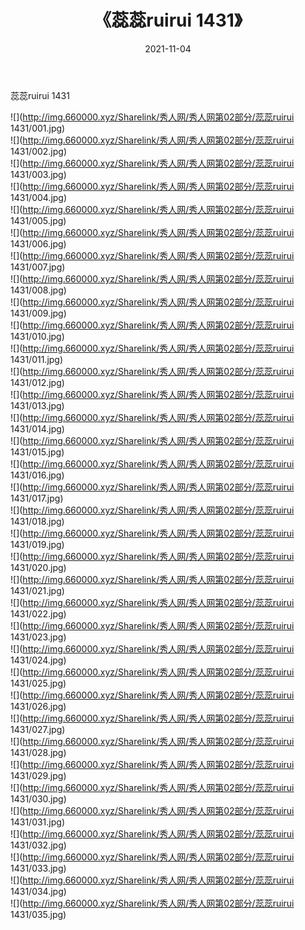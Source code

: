 ﻿---
layout: post
title:  《蕊蕊ruirui 1431》
date:   2021-11-04
img: http://img.660000.xyz/Sharelink/秀人网/秀人网第02部分/蕊蕊ruirui 1431/000.jpg
categories: [美女, 清纯, 唯美]
---

蕊蕊ruirui 1431

  ![](http://img.660000.xyz/Sharelink/秀人网/秀人网第02部分/蕊蕊ruirui 1431/001.jpg) <br> ![](http://img.660000.xyz/Sharelink/秀人网/秀人网第02部分/蕊蕊ruirui 1431/002.jpg) <br> ![](http://img.660000.xyz/Sharelink/秀人网/秀人网第02部分/蕊蕊ruirui 1431/003.jpg) <br> ![](http://img.660000.xyz/Sharelink/秀人网/秀人网第02部分/蕊蕊ruirui 1431/004.jpg) <br> ![](http://img.660000.xyz/Sharelink/秀人网/秀人网第02部分/蕊蕊ruirui 1431/005.jpg) <br> ![](http://img.660000.xyz/Sharelink/秀人网/秀人网第02部分/蕊蕊ruirui 1431/006.jpg) <br> ![](http://img.660000.xyz/Sharelink/秀人网/秀人网第02部分/蕊蕊ruirui 1431/007.jpg) <br> ![](http://img.660000.xyz/Sharelink/秀人网/秀人网第02部分/蕊蕊ruirui 1431/008.jpg) <br> ![](http://img.660000.xyz/Sharelink/秀人网/秀人网第02部分/蕊蕊ruirui 1431/009.jpg) <br> ![](http://img.660000.xyz/Sharelink/秀人网/秀人网第02部分/蕊蕊ruirui 1431/010.jpg) <br> ![](http://img.660000.xyz/Sharelink/秀人网/秀人网第02部分/蕊蕊ruirui 1431/011.jpg) <br> ![](http://img.660000.xyz/Sharelink/秀人网/秀人网第02部分/蕊蕊ruirui 1431/012.jpg) <br> ![](http://img.660000.xyz/Sharelink/秀人网/秀人网第02部分/蕊蕊ruirui 1431/013.jpg) <br> ![](http://img.660000.xyz/Sharelink/秀人网/秀人网第02部分/蕊蕊ruirui 1431/014.jpg) <br> ![](http://img.660000.xyz/Sharelink/秀人网/秀人网第02部分/蕊蕊ruirui 1431/015.jpg) <br> ![](http://img.660000.xyz/Sharelink/秀人网/秀人网第02部分/蕊蕊ruirui 1431/016.jpg) <br> ![](http://img.660000.xyz/Sharelink/秀人网/秀人网第02部分/蕊蕊ruirui 1431/017.jpg) <br> ![](http://img.660000.xyz/Sharelink/秀人网/秀人网第02部分/蕊蕊ruirui 1431/018.jpg) <br> ![](http://img.660000.xyz/Sharelink/秀人网/秀人网第02部分/蕊蕊ruirui 1431/019.jpg) <br> ![](http://img.660000.xyz/Sharelink/秀人网/秀人网第02部分/蕊蕊ruirui 1431/020.jpg) <br> ![](http://img.660000.xyz/Sharelink/秀人网/秀人网第02部分/蕊蕊ruirui 1431/021.jpg) <br> ![](http://img.660000.xyz/Sharelink/秀人网/秀人网第02部分/蕊蕊ruirui 1431/022.jpg) <br> ![](http://img.660000.xyz/Sharelink/秀人网/秀人网第02部分/蕊蕊ruirui 1431/023.jpg) <br> ![](http://img.660000.xyz/Sharelink/秀人网/秀人网第02部分/蕊蕊ruirui 1431/024.jpg) <br> ![](http://img.660000.xyz/Sharelink/秀人网/秀人网第02部分/蕊蕊ruirui 1431/025.jpg) <br> ![](http://img.660000.xyz/Sharelink/秀人网/秀人网第02部分/蕊蕊ruirui 1431/026.jpg) <br> ![](http://img.660000.xyz/Sharelink/秀人网/秀人网第02部分/蕊蕊ruirui 1431/027.jpg) <br> ![](http://img.660000.xyz/Sharelink/秀人网/秀人网第02部分/蕊蕊ruirui 1431/028.jpg) <br> ![](http://img.660000.xyz/Sharelink/秀人网/秀人网第02部分/蕊蕊ruirui 1431/029.jpg) <br> ![](http://img.660000.xyz/Sharelink/秀人网/秀人网第02部分/蕊蕊ruirui 1431/030.jpg) <br> ![](http://img.660000.xyz/Sharelink/秀人网/秀人网第02部分/蕊蕊ruirui 1431/031.jpg) <br> ![](http://img.660000.xyz/Sharelink/秀人网/秀人网第02部分/蕊蕊ruirui 1431/032.jpg) <br> ![](http://img.660000.xyz/Sharelink/秀人网/秀人网第02部分/蕊蕊ruirui 1431/033.jpg) <br> ![](http://img.660000.xyz/Sharelink/秀人网/秀人网第02部分/蕊蕊ruirui 1431/034.jpg) <br> ![](http://img.660000.xyz/Sharelink/秀人网/秀人网第02部分/蕊蕊ruirui 1431/035.jpg) <br>